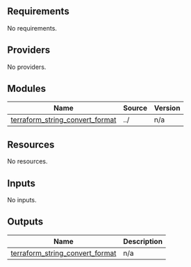 <!-- BEGINNING OF PRE-COMMIT-TERRAFORM DOCS HOOK -->
## Requirements

No requirements.

## Providers

No providers.

## Modules

| Name | Source | Version |
|------|--------|---------|
| <a name="module_terraform_string_convert_format"></a> [terraform\_string\_convert\_format](#module\_terraform\_string\_convert\_format) | ../ | n/a |

## Resources

No resources.

## Inputs

No inputs.

## Outputs

| Name | Description |
|------|-------------|
| <a name="output_terraform_string_convert_format"></a> [terraform\_string\_convert\_format](#output\_terraform\_string\_convert\_format) | n/a |
<!-- END OF PRE-COMMIT-TERRAFORM DOCS HOOK -->
